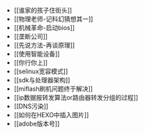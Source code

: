- [[谁家的孩子住街头]]
- [[物理老师-记科幻猜想其一]]
- [[机械革命-启动bios]]
- [[垄断公司]]
- [[先说方法-再谈原理]]
- [[使用智能设备]]
- [[你行你上]]
- [[selinux宽容模式]]
- [[sdk与处理器架构]]
- [[miflash刷机问题终于解决]]
- [[ip数据报转发算法or路由器转发分组的过程]]
- [[DNS污染]]
- [[如何在HEXO中插入图片]]
- [[adobe版本号]]
